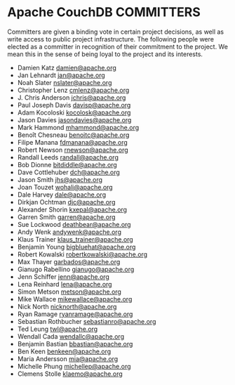 Apache CouchDB COMMITTERS
=========================

Committers are given a binding vote in certain project decisions, as well as
write access to public project infrastructure. The following people were
elected as a committer in recognition of their commitment to the project. We
mean this in the sense of being loyal to the project and its interests.

 * Damien Katz <damien@apache.org>
 * Jan Lehnardt <jan@apache.org>
 * Noah Slater <nslater@apache.org>
 * Christopher Lenz <cmlenz@apache.org>
 * J. Chris Anderson <jchris@apache.org>
 * Paul Joseph Davis <davisp@apache.org>
 * Adam Kocoloski <kocolosk@apache.org>
 * Jason Davies <jasondavies@apache.org>
 * Mark Hammond <mhammond@apache.org>
 * Benoît Chesneau <benoitc@apache.org>
 * Filipe Manana <fdmanana@apache.org>
 * Robert Newson <rnewson@apache.org>
 * Randall Leeds <randall@apache.org>
 * Bob Dionne <bitdiddle@apache.org>
 * Dave Cottlehuber <dch@apache.org>
 * Jason Smith <jhs@apache.org>
 * Joan Touzet <wohali@apache.org>
 * Dale Harvey <dale@apache.org>
 * Dirkjan Ochtman <djc@apache.org>
 * Alexander Shorin <kxepal@apache.org>
 * Garren Smith <garren@apache.org>
 * Sue Lockwood <deathbear@apache.org>
 * Andy Wenk <andywenk@apache.org>
 * Klaus Trainer <klaus_trainer@apache.org>
 * Benjamin Young <bigbluehat@apache.org>
 * Robert Kowalski <robertkowalski@apache.org>
 * Max Thayer <garbados@apache.org>
 * Gianugo Rabellino <gianugo@apache.org>
 * Jenn Schiffer <jenn@apache.org>
 * Lena Reinhard <lena@apache.org>
 * Simon Metson <metson@apache.org>
 * Mike Wallace <mikewallace@apache.org>
 * Nick North <nicknorth@apache.org>
 * Ryan Ramage <ryanramage@apache.org>
 * Sebastian Rothbucher <sebastianro@apache.org>
 * Ted Leung <twl@apache.org>
 * Wendall Cada <wendallc@apache.org>
 * Benjamin Bastian <bbastian@apache.org>
 * Ben Keen <benkeen@apache.org>
 * Maria Andersson <mia@apache.org>
 * Michelle Phung <michellep@apache.org>
 * Clemens Stolle <klaemo@apache.org>
